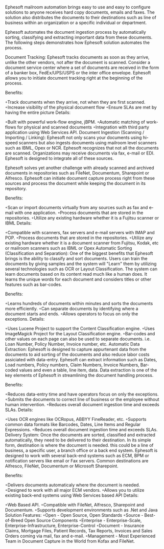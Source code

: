 Ephesoft mailroom automation brings easy to use and easy to configure solutions to anyone receives hard copy documents, emails and faxes. The solution also distributes the documents to their destinations such as line of business within an organization or a specific individual or department.

Ephesoft automates the document ingestion process by automatically sorting, classifying and extracting important data from these documents. The following steps demonstrates how Ephesoft solution automates the process.

Document Tracking:
Ephesoft tracks documents as soon as they arrive, unlike the other vendors, not after the document is scanned. Consider a document service center where a set of documents are received in the form of a banker box, FedEx/UPS/USPS or the inter office envelope. Ephesoft allows you to initiate document tracking right at the beginning of the process.

Benefits:

◦Track documents when they arrive, not when they are first scanned.
◦Increase visibility of the physical document flow
◦Ensure SLAs are met by having the entire picture
Details:

◦Built with powerful work-flow engine, jBPM.
◦Automatic matching of work-flows for physical and scanned documents
◦Integration with third party application using Web Services API.
Document Ingestion (Scanning / Importing / Linking):
Ephesoft not only scans your documents using hi-speed scanners but also ingests documents using mailroom level scanners such as IBML, Opex or NCR. Ephesoft recognizes that not all the documents are scanned. Organizations may receive documents via fax, e-mail or EDI. Ephesoft is designed to integrate all of these sources.

Ephesoft solves yet another challenge with already scanned and archived documents in repositories such as FileNet, Documentum, Sharepoint or Alfresco. Ephesoft can initiate document capture process right from these sources and process the document while keeping the document in its repository.

Benefits:

◦Scan or import documents virtually from any sources such as fax and e-mail with one application.
◦Process documents that are stored in the repositories.
◦Utilize any existing hardware whether it is a Fujitsu scanner or IBML
Details:

◦Compatible with scanners, fax servers and e-mail servers with IMAP and POP.
◦Process documents that are stored in the repositories.
◦Utilize any existing hardware whether it is a document scanner from Fujitsu, Kodak, etc or mailroom scanners such as IBML or Opex
Automatic Sorting (Classification and Separation):
One of the biggest benefits that Ephesoft brings is the ability to classify and sort documents. Users can train the documents by giving samples and the system will "Learn" them by utilizing several technologies such as OCR or Layout Classification. The system can learn documents based on its content read much like a human does. It learns the unique words for each document and considers titles or other features such as bar-codes.

Benefits:

◦Learns hundreds of documents within minutes and sorts the documents more efficiently.
◦Can separate documents by identifying where a document starts and ends.
◦Allows operators to focus on only the exceptions.
Details:

◦Uses Lucene Project to support the Content Classification engine.
◦Uses ImageMagick Project for the Layout Classification engine.
◦Bar-codes and other values on each page can also be used to separate documents. i.e. Loan Number, Policy Number, Invoice number, etc.
Automatic Data Extraction:
Ephesoft is designed to capture appurtenant data from the documents to aid sorting of the documents and also reduce labor costs assiciated with data-entry. Ephesoft can extract information such as Dates, Load numbers, Policy numbers, Claim Numbers, Invoice Numbers, Bar-coded values and even a table, line item, data. Data extraction is one of the key elements of Ephesoft in streamlining the document handling process.

Benefits:

◦Reduces data-entry time and have operators focus on only the exceptions.
◦Submits the documents to correct line of business or the employee without human intervention.
◦Reduces overall document ingestion time and exceeds SLAs.
Details:

◦Uses OCR engines like OCRopus, ABBYY FineReader, etc.
◦Supports common data formats like Barcodes, Dates, Line Items and Regular Expressions.
◦Reduces overall document ingestion time and exceeds SLAs.
Delivery System:
Once the documents are sorted, classified and extracted automatically, they need to be delivered to their destination. In its simple form, destination is where the document is needed. this could be a line of business, a specific user, a branch office or a back end system. Ephesoft is designed to work with several back-end systems such as ECM, BPM or notification servers like email or Fax servers. Common destinations are Alfresco, FileNet, Documentum or Microsoft Sharepoint.

Benefits:

◦Delivers documents automaticaly where the document is needed.
◦Designed to work with all major ECM vendors.
◦Allows you to utilize existing back-end systems using Web Services based API
Details:

◦Web Based API.
◦Compatible with FileNet, Alfresco, Sharepoint and Documentum.
◦Supports development environments such as .Net and Java
Solution Features:
◦Open - Open Source, Open Standards
◦Source - Best-of-Breed Open Source Components
◦Enterprise - Enterprise-Scale, Enterprise-Infrastructure, Enterprise-Control
◦Document - Insurance Claims, Mortgage Files, Patient Records, Tax Reports, Invoices and Sales Orders coming via mail, fax and e-mail.
◦Management - Most Experienced Team in Document Capture in the World from Kofax and FileNet.